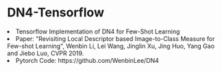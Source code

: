 # DN4-Tensorflow

<li>Tensorflow Implementation of DN4 for Few-Shot Learning </li>
<li>Paper: "Revisiting Local Descriptor based Image-to-Class Measure for Few-shot Learning", Wenbin Li, Lei Wang, Jinglin Xu, Jing Huo, Yang Gao and Jiebo Luo, CVPR 2019. </li>
<li>Pytorch Code: https://github.com/WenbinLee/DN4 </li>
